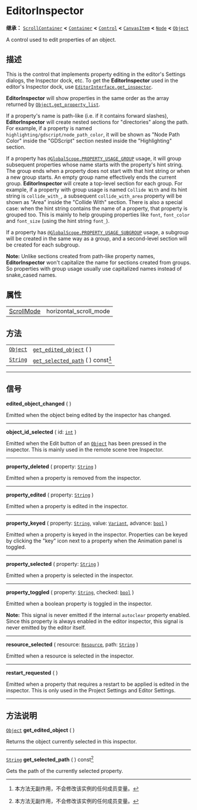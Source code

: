 <!-- ⚠ 请勿编辑本文件 ⚠ -->
<!-- 本文档使用脚本从 WeDot 引擎源码仓库生成。 -->
<!-- 生成脚本：https://github.com/WeDot-Engine/WeDot/tree/4.3/doc/tools/make_md.py； -->
<!-- 原文件：https://github.com/WeDot-Engine/WeDot/tree/4.3/doc/classes/EditorInspector.xml。 -->

<div id="_class_editorinspector"></div>

# EditorInspector

**继承：** [`ScrollContainer`](class_scrollcontainer.md) **<** [`Container`](class_container.md) **<** [`Control`](class_control.md) **<** [`CanvasItem`](class_canvasitem.md) **<** [`Node`](class_node.md) **<** [`Object`](class_object.md)

A control used to edit properties of an object.

## 描述

This is the control that implements property editing in the editor's Settings dialogs, the Inspector dock, etc. To get the **EditorInspector** used in the editor's Inspector dock, use [`EditorInterface.get_inspector`](#class_editorinterface_method_get_inspector).

 **EditorInspector** will show properties in the same order as the array returned by [`Object.get_property_list`](#class_object_method_get_property_list).

If a property's name is path-like (i.e. if it contains forward slashes), **EditorInspector** will create nested sections for "directories" along the path. For example, if a property is named `highlighting/gdscript/node_path_color`, it will be shown as "Node Path Color" inside the "GDScript" section nested inside the "Highlighting" section.

If a property has [`@GlobalScope.PROPERTY_USAGE_GROUP`](#class_@globalscope_constant_property_usage_group) usage, it will group subsequent properties whose name starts with the property's hint string. The group ends when a property does not start with that hint string or when a new group starts. An empty group name effectively ends the current group. **EditorInspector** will create a top-level section for each group. For example, if a property with group usage is named `Collide With` and its hint string is `collide_with_`, a subsequent `collide_with_area` property will be shown as "Area" inside the "Collide With" section. There is also a special case: when the hint string contains the name of a property, that property is grouped too. This is mainly to help grouping properties like `font`, `font_color` and `font_size` (using the hint string `font_`).

If a property has [`@GlobalScope.PROPERTY_USAGE_SUBGROUP`](#class_@globalscope_constant_property_usage_subgroup) usage, a subgroup will be created in the same way as a group, and a second-level section will be created for each subgroup.

 **Note:** Unlike sections created from path-like property names, **EditorInspector** won't capitalize the name for sections created from groups. So properties with group usage usually use capitalized names instead of snake_cased names.

## 属性

|||
|:-:|:--|
| [ScrollMode](#enum_scrollcontainer_scrollmode) | horizontal_scroll_mode | ``0`` (overrides [`ScrollContainer`](#class_scrollcontainer_property_horizontal_scroll_mode)) |

## 方法

|||
|:-:|:--|
| [`Object`](class_object.md) | [`get_edited_object`](class_editorinspectormd#class_editorinspector_method_get_edited_object) ( )               |
| [`String`](class_string.md) | [`get_selected_path`](class_editorinspectormd#class_editorinspector_method_get_selected_path) ( ) const[^const] |

<!-- rst-class:: classref-section-separator -->

---

## 信号

<div id="_class_class_editorinspector_signal_edited_object_changed"></div>

**edited_object_changed** ( ) <div id="class_editorinspector_signal_edited_object_changed"></div>

Emitted when the object being edited by the inspector has changed.

<!-- rst-class:: classref-item-separator -->

---

<div id="_class_class_editorinspector_signal_object_id_selected"></div>

**object_id_selected** ( id: [`int`](class_int.md) ) <div id="class_editorinspector_signal_object_id_selected"></div>

Emitted when the Edit button of an [`Object`](class_object.md) has been pressed in the inspector. This is mainly used in the remote scene tree Inspector.

<!-- rst-class:: classref-item-separator -->

---

<div id="_class_class_editorinspector_signal_property_deleted"></div>

**property_deleted** ( property: [`String`](class_string.md) ) <div id="class_editorinspector_signal_property_deleted"></div>

Emitted when a property is removed from the inspector.

<!-- rst-class:: classref-item-separator -->

---

<div id="_class_class_editorinspector_signal_property_edited"></div>

**property_edited** ( property: [`String`](class_string.md) ) <div id="class_editorinspector_signal_property_edited"></div>

Emitted when a property is edited in the inspector.

<!-- rst-class:: classref-item-separator -->

---

<div id="_class_class_editorinspector_signal_property_keyed"></div>

**property_keyed** ( property: [`String`](class_string.md), value: [`Variant`](class_variant.md), advance: [`bool`](class_bool.md) ) <div id="class_editorinspector_signal_property_keyed"></div>

Emitted when a property is keyed in the inspector. Properties can be keyed by clicking the "key" icon next to a property when the Animation panel is toggled.

<!-- rst-class:: classref-item-separator -->

---

<div id="_class_class_editorinspector_signal_property_selected"></div>

**property_selected** ( property: [`String`](class_string.md) ) <div id="class_editorinspector_signal_property_selected"></div>

Emitted when a property is selected in the inspector.

<!-- rst-class:: classref-item-separator -->

---

<div id="_class_class_editorinspector_signal_property_toggled"></div>

**property_toggled** ( property: [`String`](class_string.md), checked: [`bool`](class_bool.md) ) <div id="class_editorinspector_signal_property_toggled"></div>

Emitted when a boolean property is toggled in the inspector.

 **Note:** This signal is never emitted if the internal `autoclear` property enabled. Since this property is always enabled in the editor inspector, this signal is never emitted by the editor itself.

<!-- rst-class:: classref-item-separator -->

---

<div id="_class_class_editorinspector_signal_resource_selected"></div>

**resource_selected** ( resource: [`Resource`](class_resource.md), path: [`String`](class_string.md) ) <div id="class_editorinspector_signal_resource_selected"></div>

Emitted when a resource is selected in the inspector.

<!-- rst-class:: classref-item-separator -->

---

<div id="_class_class_editorinspector_signal_restart_requested"></div>

**restart_requested** ( ) <div id="class_editorinspector_signal_restart_requested"></div>

Emitted when a property that requires a restart to be applied is edited in the inspector. This is only used in the Project Settings and Editor Settings.

<!-- rst-class:: classref-section-separator -->

---

## 方法说明

<div id="_class_editorinspector_method_get_edited_object"></div>

[`Object`](class_object.md) **get_edited_object** ( )<div id="class_editorinspector_method_get_edited_object"></div>

Returns the object currently selected in this inspector.

<!-- rst-class:: classref-item-separator -->

---

<div id="_class_editorinspector_method_get_selected_path"></div>

[`String`](class_string.md) **get_selected_path** ( ) const[^const]<div id="class_editorinspector_method_get_selected_path"></div>

Gets the path of the currently selected property.

[^virtual]: 本方法通常需要用户覆盖才能生效。
[^const]: 本方法无副作用，不会修改该实例的任何成员变量。
[^vararg]: 本方法除了能接受在此处描述的参数外，还能够继续接受任意数量的参数。
[^constructor]: 本方法用于构造某个类型。
[^static]: 调用本方法无需实例，可直接使用类名进行调用。
[^operator]: 本方法描述的是使用本类型作为左操作数的有效运算符。
[^bitfield]: 这个值是由下列位标志构成位掩码的整数。
[^void]: 无返回值。
